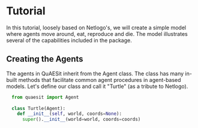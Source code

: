 # Tutorial

In this tutorial, loosely based on Netlogo's, we will create a simple model where agents move around, eat, reproduce and die. The model illustrates several of the capabilities included in the package.

## Creating the Agents

The agents in QuAESit inherit from the Agent class. The class has many in-built methods that facilitate common agent procedures in agent-based models. Let's define our class and call it "Turtle" (as a tribute to Netlogo).

```python
  from quaesit import Agent
  
  class Turtle(Agent):
    def __init__(self, world, coords=None):
      super().__init__(world=world, coords=coords)
```
